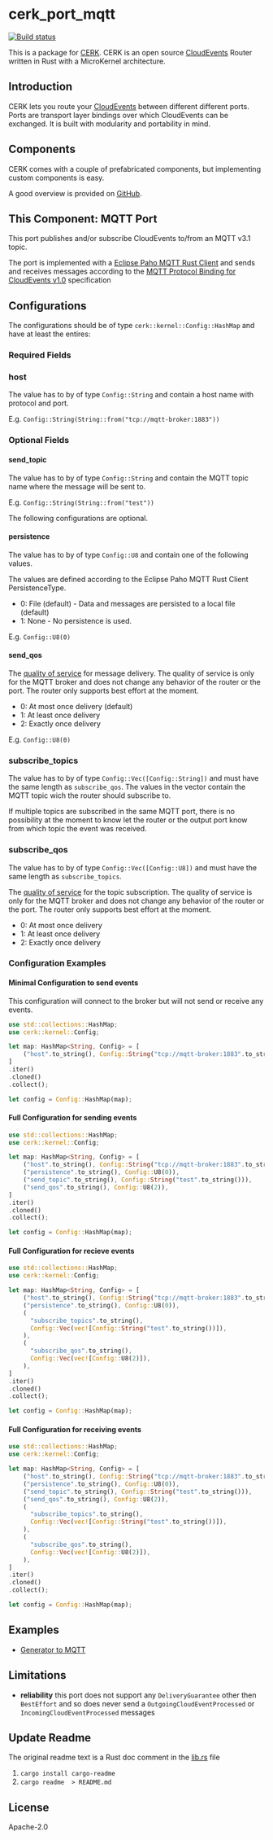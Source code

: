 # cerk_port_mqtt

[![Build status](https://badge.buildkite.com/4494e29d5f2c47e3fe998af46dff78a447800a76a68024e392.svg?branch=master)](https://buildkite.com/ce-rust/cerk)


This is a package for [CERK](https://github.com/ce-rust/cerk).
CERK is an open source [CloudEvents](https://github.com/cloudevents/spec) Router written in Rust with a MicroKernel architecture.

## Introduction

CERK lets you route your [CloudEvents](https://github.com/cloudevents/spec) between different different ports.
Ports are transport layer bindings over which CloudEvents can be exchanged.
It is built with modularity and portability in mind.

## Components

CERK comes with a couple of prefabricated components, but implementing custom components is easy.

A good overview is provided on [GitHub](https://github.com/ce-rust/cerk/).

## This Component: MQTT Port

This port publishes and/or subscribe CloudEvents to/from an MQTT v3.1 topic.

The port is implemented with a [Eclipse Paho MQTT Rust Client](https://github.com/eclipse/paho.mqtt.rust)
and sends and receives messages according to the
[MQTT Protocol Binding for CloudEvents v1.0](https://github.com/cloudevents/spec/blob/v1.0/mqtt-protocol-binding.md)
specification

## Configurations

The configurations should be of type `cerk::kernel::Config::HashMap` and have at least the entires:

### Required Fields

### host

The value has to by of type `Config::String` and contain a host name with protocol and port.

E.g. `Config::String(String::from("tcp://mqtt-broker:1883"))`

### Optional Fields

#### send_topic

The value has to by of type `Config::String` and contain the MQTT topic name where the message will be sent to.

E.g. `Config::String(String::from("test"))`

The following configurations are optional.

#### persistence

The value has to by of type `Config::U8` and contain one of the following values.

The values are defined according to the Eclipse Paho MQTT Rust Client PersistenceType.

* 0: File (default) -  Data and messages are persisted to a local file (default)
* 1: None - No persistence is used.

E.g. `Config::U8(0)`

#### send_qos

The [quality of service](http://docs.oasis-open.org/mqtt/mqtt/v3.1.1/os/mqtt-v3.1.1-os.html#_Toc398718099) for message delivery.
The quality of service is only for the MQTT broker and does not change any behavior of the router or the port.
The router only supports best effort at the moment.

* 0: At most once delivery (default)
* 1: At least once delivery
* 2: Exactly once delivery

E.g. `Config::U8(0)`

### subscribe_topics

The value has to by of type `Config::Vec([Config::String])` and must have the same length as `subscribe_qos`.
The values in the vector contain the MQTT topic wich the router should subscribe to.

If multiple topics are subscribed in the same MQTT port,
there is no possibility at the moment to know let the router or the output port know from which topic the event was received.

### subscribe_qos

The value has to by of type `Config::Vec([Config::U8])` and must have the same length as `subscribe_topics`.

The [quality of service](http://docs.oasis-open.org/mqtt/mqtt/v3.1.1/os/mqtt-v3.1.1-os.html#_Toc398718099) for the topic subscription.
The quality of service is only for the MQTT broker and does not change any behavior of the router or the port.
The router only supports best effort at the moment.

* 0: At most once delivery
* 1: At least once delivery
* 2: Exactly once delivery

### Configuration Examples

#### Minimal Configuration to send events

This configuration will connect to the broker but will not send or receive any events.

```rust
use std::collections::HashMap;
use cerk::kernel::Config;

let map: HashMap<String, Config> = [
    ("host".to_string(), Config::String("tcp://mqtt-broker:1883".to_string())),
]
.iter()
.cloned()
.collect();

let config = Config::HashMap(map);
```

#### Full Configuration for sending events

```rust
use std::collections::HashMap;
use cerk::kernel::Config;

let map: HashMap<String, Config> = [
    ("host".to_string(), Config::String("tcp://mqtt-broker:1883".to_string())),
    ("persistence".to_string(), Config::U8(0)),
    ("send_topic".to_string(), Config::String("test".to_string())),
    ("send_qos".to_string(), Config::U8(2)),
]
.iter()
.cloned()
.collect();

let config = Config::HashMap(map);
```

#### Full Configuration for recieve events

```rust
use std::collections::HashMap;
use cerk::kernel::Config;

let map: HashMap<String, Config> = [
    ("host".to_string(), Config::String("tcp://mqtt-broker:1883".to_string())),
    ("persistence".to_string(), Config::U8(0)),
    (
      "subscribe_topics".to_string(),
      Config::Vec(vec![Config::String("test".to_string())]),
    ),
    (
      "subscribe_qos".to_string(),
      Config::Vec(vec![Config::U8(2)]),
    ),
]
.iter()
.cloned()
.collect();

let config = Config::HashMap(map);
```

#### Full Configuration for receiving events

```rust
use std::collections::HashMap;
use cerk::kernel::Config;

let map: HashMap<String, Config> = [
    ("host".to_string(), Config::String("tcp://mqtt-broker:1883".to_string())),
    ("persistence".to_string(), Config::U8(0)),
    ("send_topic".to_string(), Config::String("test".to_string())),
    ("send_qos".to_string(), Config::U8(2)),
    (
      "subscribe_topics".to_string(),
      Config::Vec(vec![Config::String("test".to_string())]),
    ),
    (
      "subscribe_qos".to_string(),
      Config::Vec(vec![Config::U8(2)]),
    ),
]
.iter()
.cloned()
.collect();

let config = Config::HashMap(map);
```

## Examples

* [Generator to MQTT](https://github.com/ce-rust/cerk/tree/master/examples/src/mqtt/)

## Limitations

* **reliability** this port does not support any `DeliveryGuarantee` other then `BestEffort` and so does never send a `OutgoingCloudEventProcessed` or `IncomingCloudEventProcessed` messages


## Update Readme

The original readme text is a Rust doc comment in the [lib.rs](./src/lib.rs) file

1. `cargo install cargo-readme`
2. `cargo readme  > README.md`

## License

Apache-2.0
